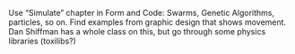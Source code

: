 Use “Simulate” chapter in Form and Code: Swarms, Genetic Algorithms, particles, so on.
Find examples from graphic design that shows movement.
Dan Shiffman has a whole class on this, but go through some physics libraries (toxilibs?)